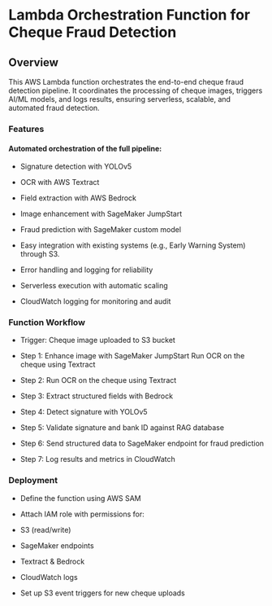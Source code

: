 # Lambda Orchestration Function for Cheque Fraud Detection
## Overview

This AWS Lambda function orchestrates the end-to-end cheque fraud detection pipeline. It coordinates the processing of cheque images, triggers AI/ML models, and logs results, ensuring serverless, scalable, and automated fraud detection.

### Features

#### Automated orchestration of the full pipeline:

- Signature detection with YOLOv5
  
- OCR with AWS Textract

- Field extraction with AWS Bedrock

- Image enhancement with SageMaker JumpStart


- Fraud prediction with SageMaker custom model

- Easy integration with existing systems (e.g., Early Warning System) through S3.

- Error handling and logging for reliability

- Serverless execution with automatic scaling

- CloudWatch logging for monitoring and audit

### Function Workflow

- Trigger: Cheque image uploaded to S3 bucket

- Step 1: Enhance image with SageMaker JumpStart Run OCR on the cheque using Textract

- Step 2: Run OCR on the cheque using Textract 

- Step 3: Extract structured fields with Bedrock

- Step 4: Detect signature with YOLOv5

- Step 5: Validate signature and bank ID against RAG database

- Step 6: Send structured data to SageMaker endpoint for fraud prediction

- Step 7: Log results and metrics in CloudWatch

### Deployment

- Define the function using AWS SAM

- Attach IAM role with permissions for:

- S3 (read/write)

- SageMaker endpoints

- Textract & Bedrock

- CloudWatch logs

- Set up S3 event triggers for new cheque uploads
